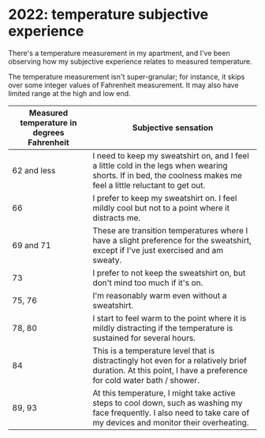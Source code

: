 # 2022: temperature subjective experience

There's a temperature measurement in my apartment, and I've been observing how my subjective experience relates to measured temperature.

The temperature measurement isn't super-granular; for instance, it
skips over some integer values of Fahrenheit measurement. It may also
have limited range at the high and low end.

Measured temperature in degrees Fahrenheit | Subjective sensation
-- | --
62 and less | I need to keep my sweatshirt on, and I feel a little cold in the legs when wearing shorts. If in bed, the coolness makes me feel a little reluctant to get out.
66 | I prefer to keep my sweatshirt on. I feel mildly cool but not to a point where it distracts me.
69 and 71 | These are transition temperatures where I have a slight preference for the sweatshirt, except if I've just exercised and am sweaty.
73 | I prefer to not keep the sweatshirt on, but don't mind too much if it's on.
75, 76 | I'm reasonably warm even without a sweatshirt.
78, 80 | I start to feel warm to the point where it is mildly distracting if the temperature is sustained for several hours.
84 | This is a temperature level that is distractingly hot even for a relatively brief duration. At this point, I have a preference for cold water bath / shower.
89, 93 | At this temperature, I might take active steps to cool down, such as washing my face frequently. I also need to take care of my devices and monitor their overheating.


